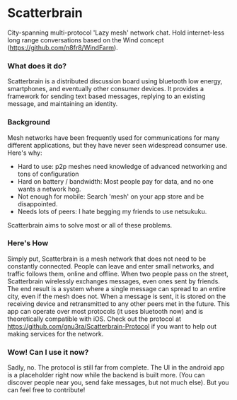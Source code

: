 # Scatterbrain
City-spanning multi-protocol 'Lazy mesh' network chat. Hold internet-less long range conversations based on
the Wind concept (https://github.com/n8fr8/WindFarm).

### What does it do?
Scatterbrain is a distributed discussion board using bluetooth low energy, smartphones, and
eventually other consumer devices. It provides a framework for sending text based messages,
replying to an existing message, and maintaining an identity.

### Background
Mesh networks have been frequently used for communications for many different applications,
but they have never seen widespread consumer use. Here's why:

- Hard to use: p2p meshes need knowledge of advanced networking and tons of configuration
- Hard on battery / bandwidth: Most people pay for data, and no one wants a network hog.
- Not enough for mobile: Search 'mesh' on your app store and be disappointed.
- Needs lots of peers: I hate begging my friends to use netsukuku.

Scatterbrain aims to solve most or all of these problems. 

### Here's How
Simply put, Scatterbrain is a mesh network that does not need to be constantly connected. 
People can leave and enter small networks, and traffic follows them, online and offline. 
When two people pass on the street, Scatterbrain wirelessly exchanges messages, even ones 
sent by friends. The end result is a system where a single message can spread to an entire city, 
even if the mesh does not. When a message is sent, it is stored on the receiving device and
retransmitted to any other peers met in the future. This app can operate over most protocols (it uses bluetooth now) and is theoretically compatible with iOS.
Check out the protocol at https://github.com/gnu3ra/Scatterbrain-Protocol if you want to help out making services for the network.

### Wow! Can I use it now?
Sadly, no. The protocol is still far from complete. The UI in the android app is a placeholder
right now while the backend is built more. (You can
discover people near you, send fake messages, but not much else). But you can feel
free to contribute!

